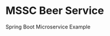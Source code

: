 <!-- [![CircleCI](https://circleci.com/gh/jiangwensi/mssc-beer-service.svg?style=svg)](https://github.com/jiangwensi/mssc-beer-service)
-->
# MSSC Beer Service
Spring Boot Microservice Example
